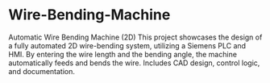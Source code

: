 # Wire-Bending-Machine
Automatic Wire Bending Machine (2D)
This project showcases the design of a fully automated 2D wire-bending system, utilizing a Siemens PLC and HMI. By entering the wire length and the bending angle, the machine automatically feeds and bends the wire. Includes CAD design, control logic, and documentation.
